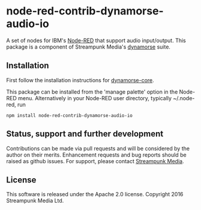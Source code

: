 # node-red-contrib-dynamorse-audio-io

A set of nodes for IBM's [Node-RED](http://nodered.org) that support audio input/output. This package is a component of Streampunk Media's [dynamorse](https://github.com/Streampunk/node-red-contrib-dynamorse-core#readme) suite.

## Installation

First follow the installation instructions for [dynamorse-core](https://github.com/Streampunk/node-red-contrib-dynamorse-core#readme).

This package can be installed from the 'manage palette' option in the Node-RED menu. Alternatively in your Node-RED user directory, typically ~/.node-red, run

    npm install node-red-contrib-dynamorse-audio-io

## Status, support and further development

Contributions can be made via pull requests and will be considered by the author on their merits. Enhancement requests and bug reports should be raised as github issues. For support, please contact [Streampunk Media](http://www.streampunk.media/).

## License

This software is released under the Apache 2.0 license. Copyright 2016 Streampunk Media Ltd.
